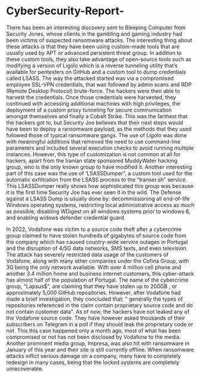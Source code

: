 # CyberSecurity-Report-

There has been an interesting discovery sent to Bleeping Computer from Security Jones, whose clients in the gambling and gaming industry had been victims of suspected ransomware attacks. The interesting thing about these attacks is that they have been using custom-made tools that are usually used by APT or advanced persistent threat group. In addition to these custom tools, they also take advantage of open-source tools such as modifying a version of Ligolo which is a reverse tunneling utility that’s available for pentesters on GitHub and a custom tool to dump credentials called LSASS. The way the attacked started was via a compromised employee SSL-VPN credentials, that was followed by admin scans and RDP (Remote Desktop Protocol) brute-force. The hackers were then able to harvest the credentials.  Once those credentials were harvested, they continued with accessing additional machines with high privileges, the deployment of a custom proxy tunneling for secure communication amongst themselves and finally a Cobalt Strike. This was the farthest that the hackers got to, but Security Joe believes that their next steps would have been to deploy a ransomware payload, as the methods that they used followed those of typical ransomware gangs. The use of Ligolo was done with meaningful additions that removed the need to use command-line parameters and included several execution checks to avoid running multiple instances. However, this type of customization is not common at all for hackers, apart from the Iranian state sponsored MuddyWater hacking group, who is the only known group to have modified it. Another interesting part of this case was the use of ‘LSASSDumper”, a custom tool used for the automatic exfiltration from the LSASS process to the “transer.sh” service. This LSASSDumper really shows how sophisticated this group was because it is the first time Security Joe has ever seen it in the wild. The Defense against a LSASS Dump is usually done by: decommissioning all end-of-life Windows operating systems, restricting local administrative access as much as possible, disabling WDigest on all windows systems prior to windows 8, and enabling widows defender credential guard. 



In 2022, Vodafone was victim to a source code theft after a cybercrime group claimed to have stolen hundreds of gigabytes of source code from the company which has caused country-wide service outages in Portugal and the disruption of 4/5G data networks, SMS texts, and even television. The attack has severely restricted data usage of the customers of Vodafone, along with many other companies under the Cofina Group, with 3G being the only network available. With over 4 million cell phone and another 3.4 million home and business internet customers, this cyber-attack has almost half of the population of Portugal.  The name of the cybercrime group, "Lapsus$", are claiming that they have stolen up to 200GB , or approximately 5,000 GitHub repositories. However, after Vodafone had made a brief investigation, they concluded that: " generally the types of repositories referenced in the claim contain proprietary source code and do not contain customer data". As of now, the hackers have not leaked any of the Vodafone source code. They have however asked thousands of their subscribers on Telegram in a poll if they should leak the proprietary code or not. This this case happened only a month ago, most of what has been compromised or not has not been disclosed by Vodafone to the media. Another prominent media group, Impresa, was also hit with ransomware in January of this year and their site is still currently offline. When ransomware attacks inflict serious damage on a company, many have to completely redesign in many cases, being that the locked systems are completely unrecoverable. 
